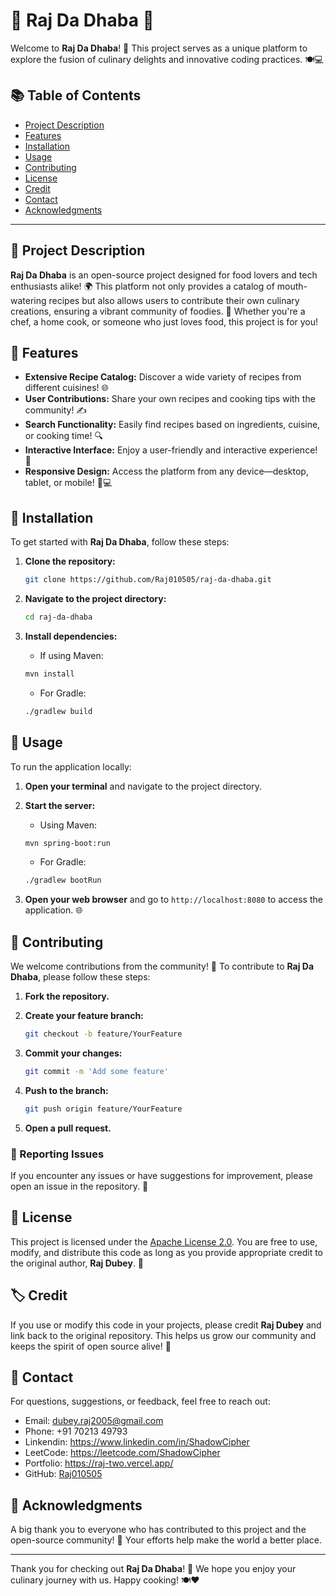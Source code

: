 # 🌟 Raj Da Dhaba 🌟

Welcome to **Raj Da Dhaba**! 🎉 This project serves as a unique platform to explore the fusion of culinary delights and innovative coding practices. 🍽️💻

## 📚 Table of Contents
- [Project Description](#project-description)
- [Features](#features)
- [Installation](#installation)
- [Usage](#usage)
- [Contributing](#contributing)
- [License](#license)
- [Credit](#credit)
- [Contact](#contact)
- [Acknowledgments](#acknowledgments)

---

## 🍜 Project Description
**Raj Da Dhaba** is an open-source project designed for food lovers and tech enthusiasts alike! 🌍 This platform not only provides a catalog of mouth-watering recipes but also allows users to contribute their own culinary creations, ensuring a vibrant community of foodies. 🍳 Whether you're a chef, a home cook, or someone who just loves food, this project is for you!

## 🌈 Features
- **Extensive Recipe Catalog:** Discover a wide variety of recipes from different cuisines! 🌐
- **User Contributions:** Share your own recipes and cooking tips with the community! ✍️
- **Search Functionality:** Easily find recipes based on ingredients, cuisine, or cooking time! 🔍
- **Interactive Interface:** Enjoy a user-friendly and interactive experience! 🎨
- **Responsive Design:** Access the platform from any device—desktop, tablet, or mobile! 📱💻

## 🚀 Installation
To get started with **Raj Da Dhaba**, follow these steps:

1. **Clone the repository:**
   ```bash
   git clone https://github.com/Raj010505/raj-da-dhaba.git
   ```

2. **Navigate to the project directory:**
   ```bash
   cd raj-da-dhaba
   ```

3. **Install dependencies:**
   - If using Maven:
   ```bash
   mvn install
   ```
   - For Gradle:
   ```bash
   ./gradlew build
   ```

## 🏁 Usage
To run the application locally:

1. **Open your terminal** and navigate to the project directory.
2. **Start the server:**
   - Using Maven:
   ```bash
   mvn spring-boot:run
   ```
   - For Gradle:
   ```bash
   ./gradlew bootRun
   ```

3. **Open your web browser** and go to `http://localhost:8080` to access the application. 🌐

## 🤝 Contributing
We welcome contributions from the community! 💖 To contribute to **Raj Da Dhaba**, please follow these steps:

1. **Fork the repository.**
2. **Create your feature branch:**
   ```bash
   git checkout -b feature/YourFeature
   ```

3. **Commit your changes:**
   ```bash
   git commit -m 'Add some feature'
   ```

4. **Push to the branch:**
   ```bash
   git push origin feature/YourFeature
   ```

5. **Open a pull request.**

### 📣 Reporting Issues
If you encounter any issues or have suggestions for improvement, please open an issue in the repository. 🐛

## 📜 License
This project is licensed under the [Apache License 2.0](LICENSE). You are free to use, modify, and distribute this code as long as you provide appropriate credit to the original author, **Raj Dubey**. 🙌

## 🏷️ Credit
If you use or modify this code in your projects, please credit **Raj Dubey** and link back to the original repository. This helps us grow our community and keeps the spirit of open source alive! 🌟

## 📧 Contact
For questions, suggestions, or feedback, feel free to reach out:
- Email: dubey.raj2005@gmail.com
- Phone: +91 70213 49793
- Linkendin: https://www.linkedin.com/in/ShadowCipher
- LeetCode: https://leetcode.com/ShadowCipher
- Portfolio: https://raj-two.vercel.app/
- GitHub: [Raj010505](https://github.com/Raj010505)

## 🎉 Acknowledgments
A big thank you to everyone who has contributed to this project and the open-source community! 🙏 Your efforts help make the world a better place.

---

Thank you for checking out **Raj Da Dhaba**! 🌟 We hope you enjoy your culinary journey with us. Happy cooking! 🍽️❤️
